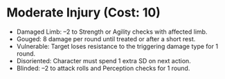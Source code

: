 # Moderate Injury (Cost: 10)

- Damaged Limb: –2 to Strength or Agility checks with affected limb.
- Gouged: 8 damage per round until treated or after a short rest.
- Vulnerable: Target loses resistance to the triggering damage type for 1 round.
- Disoriented: Character must spend 1 extra SD on next action.
- Blinded: –2 to attack rolls and Perception checks for 1 round.

